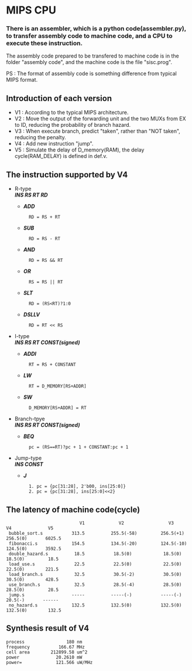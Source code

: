 # MIPS CPU

### There is an assembler, which is a python code(assembler.py), to transfer assembly code to machine code, and a CPU to execute these instruction.
The assembly code prepared to be transfered to machine code is in the folder "assembly code", and the machine code is the file "sisc.prog".

PS : The format of assembly code is something difference from typical MIPS format.

## Introduction of each version

* V1 : According to the typical MIPS architecture.
* V2 : Move the output of the forwarding unit and the two MUXs from EX to ID, reducing the probability of branch hazard.
* V3 : When execute branch, predict "taken", rather than "NOT taken", reducing the penalty.
* V4 : Add new instruction "jump".
* V5 : Simulate the delay of D_memory(RAM), the delay cycle(RAM_DELAY) is defined in def.v.

## The instruction supported by V4

* R-type\
***INS RS RT RD***
	* ***ADD***     
	
			RD = RS + RT
	* ***SUB***     
	
			RD = RS - RT
	* ***AND***     
	
			RD = RS && RT
	* ***OR***      
	
			RS = RS || RT
	* ***SLT***     
	
			RD = (RS<RT)?1:0
	* ***DSLLV***   
	
			RD = RT << RS
         
* I-type\
***INS RS RT CONST(signed)***
	* ***ADDI***    
	
			RT = RS + CONSTANT
	* ***LW***      
	
			RT = D_MEMORY[RS+ADDR]
	* ***SW***      
	
			D_MEMORY[RS+ADDR] = RT
         
* Branch-tpye\
***INS RS RT CONST(signed)***
	* ***BEQ***     
	
			pc = (RS==RT)?pc + 1 + CONSTANT:pc + 1
       
* Jump-type\
***INS CONST***
	* ***J***       
	
			1. pc = {pc[31:28], 2'b00, ins[25:0]}
			2. pc = {pc[31:28], ins[25:0]<<2}

## The latency of machine code(cycle)
                                V1             V2                 V3               V4              V5
     bubble_sort.s           313.5          255.5(-58)         256.5(+1)        256.5(0)       6025.5
     fibonacci.s             154.5          134.5(-20)         124.5(-10)       124.5(0)       3592.5
     double_hazard.s          18.5           18.5(0)            18.5(0)          18.5(0)         18.5
     load_use.s               22.5           22.5(0)            22.5(0)          22.5(0)        221.5
     load_branch.s            32.5           30.5(-2)           30.5(0)          30.5(0)        428.5
     use_branch.s             32.5           28.5(-4)           28.5(0)          28.5(0)         28.5
     jump.s                  -----          -----(-)           -----(-)          20.5(-)       ------
     no_hazard.s             132.5          132.5(0)           132.5(0)         132.5(0)        132.5

## Synthesis result of V4

	process                180 nm
	frequency           166.67 MHz
	cell area        212899.58 um^2
	power              20.2610 mW
	power=             121.566 uW/MHz

